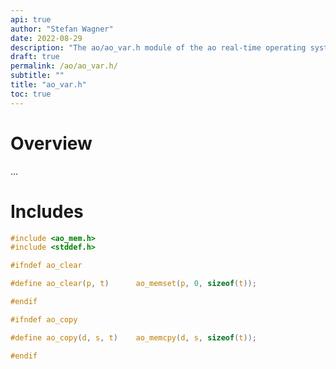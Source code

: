 ```yaml
---
api: true
author: "Stefan Wagner"
date: 2022-08-29
description: "The ao/ao_var.h module of the ao real-time operating system."
draft: true
permalink: /ao/ao_var.h/ 
subtitle: ""
title: "ao_var.h"
toc: true
---
```


# Overview

...

# Includes

```c
#include <ao_mem.h>
#include <stddef.h>

#ifndef ao_clear

#define ao_clear(p, t)      ao_memset(p, 0, sizeof(t));

#endif

#ifndef ao_copy

#define ao_copy(d, s, t)    ao_memcpy(d, s, sizeof(t));

#endif

```
